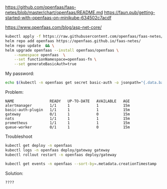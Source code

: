https://github.com/openfaas/faas-netes/blob/master/chart/openfaas/README.md
https://faun.pub/getting-started-with-openfaas-on-minikube-634502c7acdf

https://www.openfaas.com/blog/asp-net-core/

```sh
kubectl apply -f https://raw.githubusercontent.com/openfaas/faas-netes/master/namespaces.yml
helm repo add openfaas https://openfaas.github.io/faas-netes/
helm repo update  && \
helm upgrade openfaas --install openfaas/openfaas \
    --namespace openfaas  \
    --set functionNamespace=openfaas-fn \
    --set generateBasicAuth=true
```

My password:

```sh
echo $(kubectl -n openfaas get secret basic-auth -o jsonpath="{.data.basic-auth-password}" | base64 --decode)
```

Problem:

```
NAME                READY   UP-TO-DATE   AVAILABLE   AGE
alertmanager        1/1     1            1           15m
basic-auth-plugin   1/1     1            1           15m
gateway             0/1     1            0           15m
nats                1/1     1            1           15m
prometheus          1/1     1            1           15m
queue-worker        0/1     1            0           15m
```

Troubleshoot

```sh
kubectl get deploy -n openfaas
kubectl logs -n openfaas deploy/gateway gateway
kubectl rollout restart -n openfaas deploy/gateway

kubectl get events -n openfaas --sort-by=.metadata.creationTimestamp
```

Solution:

```
????
```
